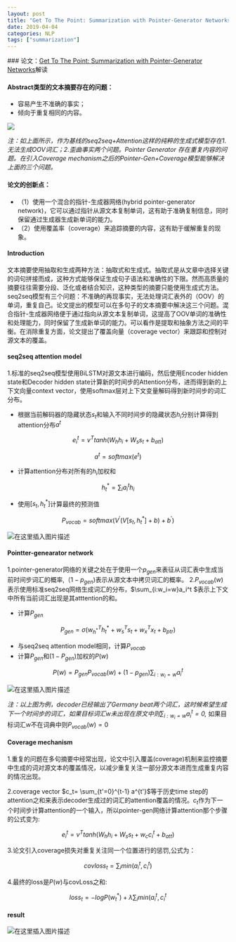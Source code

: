 ```yaml
---
layout: post
title: "Get To The Point: Summarization with Pointer-Generator Networks论文笔记"
date: 2019-04-04
categories: NLP
tags: ["summarization"]
---
```




﻿### 论文：[Get To The Point: Summarization with Pointer-Generator Networks](http://arxiv.org/abs/1704.04368)解读



#### **Abstract类型的文本摘要存在的问题**：

+ 容易产生不准确的事实；
+ 倾向于重复相同的内容。

![](http://i2.bvimg.com/682738/a33fd5a77bb46996.png)

*注：如上面所示，作为基线的seq2seq+Attention这样的纯粹的生成式模型存在1.无法生成OOV词汇；2.歪曲事实两个问题。Pointer Generator 存在重复内容的问题。在引入Coverage mechanism之后的Pointer-Gen+Coverage模型能够解决上面的三个问题。*

#### **论文的创新点**：

+ （1）使用一个混合的指针-生成器网络(hybrid pointer-generator network)，它可以通过指针从源文本复制单词，这有助于准确复制信息，同时保留通过生成器生成新单词的能力。
+ （2）使用覆盖率（coverage）来追踪摘要的内容，这有助于缓解重复的现象。



#### Introduction

​	文本摘要使用抽取和生成两种方法：抽取式和生成式。抽取式是从文章中选择关键的词句拼接而成，这种方式能够保证生成句子语法和准确性的下限。然而高质量的摘要往往需要分段、泛化或者结合知识，这种类型的摘要只能使用生成式方法。seq2seq模型有三个问题：不准确的再现事实，无法处理词汇表外的（OOV）的单词，重复自己。论文提出的模型可以在多句子的文本摘要中解决这三个问题。混合指针-生成器网络便于通过指向从源文本复制单词，这提高了OOV单词的准确性和处理能力，同时保留了生成新单词的能力。可以看作是提取和抽象方法之间的平衡。在消除重复方面，论文提出了覆盖向量（coverage vector）来跟踪和控制对源文本的覆盖。



#### seq2seq attention model

1.标准的seq2seq模型使用BiLSTM对源文本进行编码，然后使用Encoder hidden state和Decoder hidden state计算新的时间步的Attention分布，进而得到新的上下文向量context vector，使用softmax层对上下文变量解码得到新时间步的词汇分布。

+ 根据当前解码器的隐藏状态$s_t$和输入不同时间步的隐藏状态$h_i$分别计算得到attention分布$a^t​$

$$
e_i^t = v^T tanh(W_hh_i+W_ss_t+b_{att})
$$

$$
a^t = softmax(e^t)
$$

+ 计算attention分布对所有的$h_i$加权和

$$
h_t^* = \sum _i a_i^t h_i
$$

+ 使用$[s_t,h_t^*]​$计算最终的预测值

$$
P_{vocab} = softmax(V^{'}(V[s_t, h_t^*]+b)+b^{'})
$$

![在这里插入图片描述](http://i2.bvimg.com/682738/310feb2eea3b74b4.png)



#### Pointter-genearator network

1.pointer-generator网络的关键之处在于使用一个$p_{gen}$来表征从词汇表中生成当前时间步词汇的概率,$（1-p_{gen})$表示从源文本中拷贝词汇的概率。
2.$P_{vocab}(w)$表示使用标准seq2seq网络生成词汇的分布，$\sum_{i:w_i=w}a_i^t $表示上下文中所有当前词汇出现是其atttention的和。

+ 计算$P_{gen}​$

$$
P_{gen} = \sigma(w_{h^*}^Th_t^*+ w_s^Ts_t+ w_x^Tx_t+b_{ptr})
$$

+ 与seq2seq attention model相同，计算$P_{vocab}​$
+ 计算$P_{gen}$和$(1-P_{gen})$加权的$P(w)$

$$
P(w) = P_{gen}P_{vocab}(w)+(1-p_{gen}) \sum _{i:w_i =w}a_i^t
$$

![在这里插入图片描述](http://i2.bvimg.com/682738/379d25261c3c75ac.png)

*注：以上图为例，decoder已经输出了Germany beat两个词汇，这时候希望生成下一个时间步的词汇，如果目标词汇$w$未出现在原文中则$\sum _ {i:w_i=w} a_i^t=0$,* 如果目标词汇$w$不在词典中则$P_{vocab}(w)=0​$

#### Coverage mechanism

1.重复的问题在多句摘要中经常出现，论文中引入覆盖(coverage)机制来监控摘要中生成的词对源文本的覆盖情况，以减少重复关注一部分源文本进而生成重复内容的情况出现。

2.coverage vector $c_t= \sum_{t'=0}^{t-1} a^{t'}$等于历史time step的attention之和来表示decoder生成过的词汇的attention覆盖的情况。$c_t$作为下一个时间步计算attention的一个输入，所以pointer-gen网络计算attention那个步骤的公式变为:


$$
e_i^t = v^T tanh(W_hh_i+W_ss_t+ w_cc_i^t + b_{att})
$$


3.论文引入coverage损失对重复关注同一个位置进行的惩罚,公式为：


$$
covloss _t = \sum _i min(a_i^t, c_i^t)
$$


4.最终的loss是$P(w)$与covLoss之和:


$$
loss_t = -logP(w_t^*)+\lambda \sum _i min(a_i^t, c_i^t
$$

#### result
![在这里插入图片描述](http://i2.bvimg.com/682738/a33fd5a77bb46996.png)

